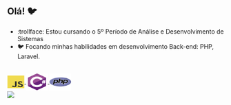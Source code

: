 ##  Olá!  🐦

- :trollface: Estou cursando o 5º Período de Análise e Desenvolvimento de Sistemas
- :bird: Focando minhas habilidades em desenvolvimento Back-end: PHP, Laravel.

<div>
  <a href="https://beacons.ai/victorbrasileiro">
</div>
  
<div style="display: inline_block"><br>
  <img align="center" alt="Victor-Javascript" height="30" width="40" src="https://raw.githubusercontent.com/devicons/devicon/master/icons/javascript/javascript-original.svg">
  <img align="center" alt="Victor-Csharp" height="40" width="50" src="https://raw.githubusercontent.com/devicons/devicon/master/icons/csharp/csharp-original.svg">
  <img align="center" alt="Victor-Csharp" height="40" width="50" src="https://raw.githubusercontent.com/devicons/devicon/master/icons/php/php-original.svg"><br>
<div>
  <a href="https://www.linkedin.com/in/victorbrasileiroo/" target="_blank"><img align="center" height="30em" src="https://img.shields.io/badge/-LinkedIn-%230077B5?style=for-the-badge&logo=linkedin&logoColor=white" target="_blank"></a>  
</div>
